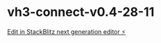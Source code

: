 # vh3-connect-v0.4-28-11

[Edit in StackBlitz next generation editor ⚡️](https://stackblitz.com/~/github.com/vH3-Digital/vh3-connect-v0.4-28-11)